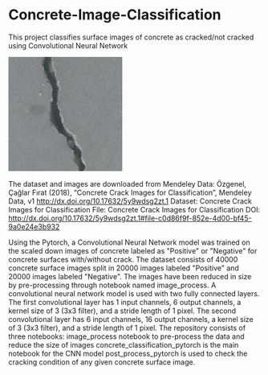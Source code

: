 # Concrete-Image-Classification
This project classifies surface images of concrete as cracked/not cracked using Convolutional Neural Network

<img src="./sample_image.jpg">

The dataset and images are downloaded from Mendeley Data:
Özgenel, Çağlar Fırat (2018), “Concrete Crack Images for Classification”, Mendeley Data, v1 http://dx.doi.org/10.17632/5y9wdsg2zt.1
Dataset: Concrete Crack Images for Classification
File: Concrete Crack Images for Classification
DOI: http://dx.doi.org/10.17632/5y9wdsg2zt.1#file-c0d86f9f-852e-4d00-bf45-9a0e24e3b932

Using the Pytorch, a Convolutional Neural Network model was trained on the scaled down images of concrete labeled as "Positive" or "Negative" for concrete surfaces with/without crack.
The dataset consists of 40000 concrete surface images split in 20000 images labeled "Positive" and 20000 images labeled "Negative". The images have been reduced in size by pre-processing through notebook named image_process.
A convolutional neural network model is used with two fully connected layers. The first convolutional layer has 1 input channels, 6 output channels, a kernel size of 3 (3x3 filter), and a stride length of 1 pixel. The second convolutional layer has 6 input channels, 16 output channels, a kernel size of 3 (3x3 filter), and a stride length of 1 pixel.
The repository consists of three notebooks:
image_process notebook to pre-process the data and reduce the size of images
concrete_classification_pytorch is the main notebook for the CNN model
post_process_pytorch is used to check the cracking condition of any given concrete surface image.
